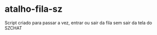 # atalho-fila-sz
Script criado para passar a vez, entrar ou sair da fila sem sair da tela do SZCHAT
